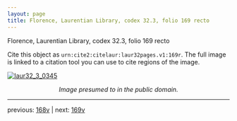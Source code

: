 ```yaml
---
layout: page
title: Florence, Laurentian Library, codex 32.3, folio 169 recto
---
```


Florence, Laurentian Library, codex 32.3, folio 169 recto

Cite this object as `urn:cite2:citelaur:laur32pages.v1:169r`.  The full image is linked to a citation tool you can use to cite regions of the image.

[![laur32_3_0345](http://www.homermultitext.org/iipsrv?IIIF=/project/homer/pyramidal/deepzoom/citelaur/laur32imgs/v1/laur32_3_0345.tif/full/800,/0/default.jpg)](http://www.homermultitext.org/ict2/?urn=urn:cite2:citelaur:laur32imgs.v1:laur32_3_0345) 

<p style="text-align: center; font-style: italic;">Image presumed to in the public domain.</p>

---

previous: [168v](../168v/) | next: [169v](../169v/)